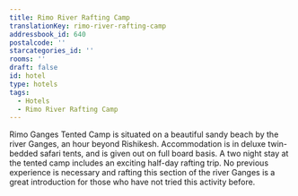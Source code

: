 ```yaml
---
title: Rimo River Rafting Camp
translationKey: rimo-river-rafting-camp
addressbook_id: 640
postalcode: ''
starcategories_id: ''
rooms: ''
draft: false
id: hotel
type: hotels
tags:
  - Hotels
  - Rimo River Rafting Camp
---
```

Rimo Ganges Tented Camp is situated on a beautiful sandy beach by the river Ganges, an hour beyond Rishikesh. Accommodation is in deluxe twin-bedded safari tents, and is given out on full board basis.     A two night stay at the tented camp includes an exciting half-day rafting trip. No previous experience is necessary and rafting this section of the river Ganges is a great introduction for those who have not tried this activity before.